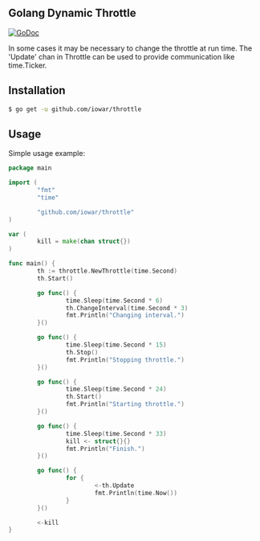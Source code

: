 ## Golang Dynamic Throttle
[![GoDoc](https://godoc.org/github.com/iowar/throttle?status.svg)](https://godoc.org/github.com/iowar/throttle)

In some cases it may be necessary to change the throttle at run time.
The 'Update' chan in Throttle can be used to provide communication like time.Ticker.

## Installation

```sh
$ go get -u github.com/iowar/throttle
```

## Usage

Simple usage example:
```go
package main

import (
        "fmt"
        "time"

        "github.com/iowar/throttle"
)

var (
        kill = make(chan struct{})
)

func main() {
        th := throttle.NewThrottle(time.Second)
        th.Start()

        go func() {
                time.Sleep(time.Second * 6)
                th.ChangeInterval(time.Second * 3)
                fmt.Println("Changing interval.")
        }()

        go func() {
                time.Sleep(time.Second * 15)
                th.Stop()
                fmt.Println("Stopping throttle.")
        }()

        go func() {
                time.Sleep(time.Second * 24)
                th.Start()
                fmt.Println("Starting throttle.")
        }()

        go func() {
                time.Sleep(time.Second * 33)
                kill <- struct{}{}
                fmt.Println("Finish.")
        }()

        go func() {
                for {
                        <-th.Update
                        fmt.Println(time.Now())
                }
        }()

        <-kill
}

```

